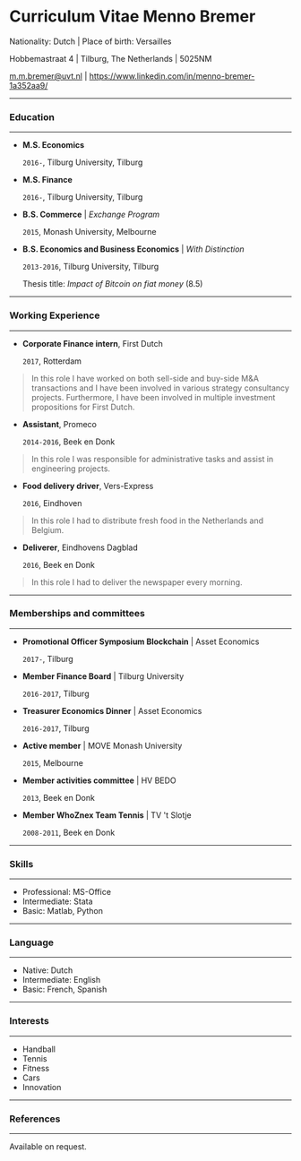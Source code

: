 

# Curriculum Vitae Menno Bremer

Nationality: Dutch | Place of birth: Versailles

Hobbemastraat 4 | Tilburg, The Netherlands | 5025NM 

m.m.bremer@uvt.nl | https://www.linkedin.com/in/menno-bremer-1a352aa9/ 

--------------------------
### Education 
-------------------------
- **M.S.     Economics**

    `2016-`, Tilburg University, Tilburg
- **M.S.     Finance**
    
    `2016-`, Tilburg University, Tilburg
- **B.S.     Commerce** | *Exchange Program* 

    `2015`, Monash University, Melbourne

- **B.S.     Economics and Business Economics** | *With Distinction*

    `2013-2016`, Tilburg University, Tilburg
    
    Thesis title: *Impact of Bitcoin on fiat money* (8.5)
---------
### Working Experience 
---------

- **Corporate Finance intern**, First Dutch

    `2017`, Rotterdam

> In this role I have worked on both sell-side and buy-side M&A transactions and I have been involved in various strategy consultancy projects. Furthermore, I have been involved in multiple investment propositions for First Dutch.

- **Assistant**, Promeco

    `2014-2016`, Beek en Donk

> In this role I was responsible for administrative tasks and assist in engineering projects.  

- **Food delivery driver**, Vers-Express

    `2016`, Eindhoven

> In this role I had to distribute fresh food in the Netherlands and Belgium.

- **Deliverer**, Eindhovens Dagblad

    `2016`, Beek en Donk

> In this role I had to deliver the newspaper every morning. 

----------
### Memberships and committees
----------

- **Promotional Officer Symposium Blockchain** | Asset Economics

    `2017-`, Tilburg
- **Member Finance Board** | Tilburg University

    `2016-2017`, Tilburg
- **Treasurer Economics Dinner** | Asset Economics 

    `2016-2017`, Tilburg
- **Active member** | MOVE Monash University 

   `2015`, Melbourne

- **Member activities committee** | HV BEDO 

    `2013`, Beek en Donk

- **Member WhoZnex Team Tennis** | TV 't Slotje 

    `2008-2011`, Beek en Donk

---------
### Skills
---------

- Professional: MS-Office
- Intermediate: Stata 
- Basic: Matlab, Python

----------
### Language 
----------

- Native: Dutch
- Intermediate: English
- Basic: French, Spanish

---------
### Interests
---------

- Handball
- Tennis
- Fitness
- Cars
- Innovation

------------
### References
---------
Available on request.
